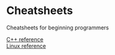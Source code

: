 # Cheatsheets
Cheatsheets for beginning programmers

[C++ reference](https://github.com/abc123me/Cheatsheets/blob/master/cpp.md)<br>
[Linux reference](https://github.com/abc123me/Cheatsheets/blob/master/linux.md)
